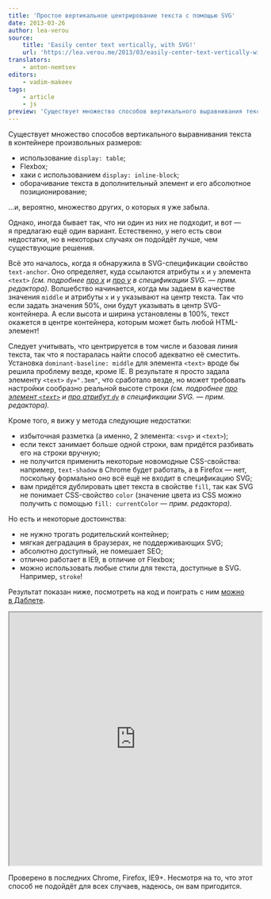 ```yaml
---
title: 'Простое вертикальное центрирование текста с помощью SVG'
date: 2013-03-26
author: lea-verou
source:
    title: 'Easily center text vertically, with SVG!'
    url: 'https://lea.verou.me/2013/03/easily-center-text-vertically-with-svg/'
translators:
    - anton-nemtsev
editors:
    - vadim-makeev
tags:
    - article
    - js
preview: 'Существует множество способов вертикального выравнивания текста в контейнере произвольных размеров. Однако, иногда бывает так, что ни один из них не подходит, и вот — я предлагаю ещё один вариант. Естественно, у него есть свои недостатки, но в некоторых случаях он подойдёт лучше, чем существующие решения.'
---
```


Существует множество способов вертикального выравнивания текста в контейнере произвольных размеров:

- использование `display: table`;
- Flexbox;
- хаки с использованием `display: inline-block`;
- оборачивание текста в дополнительный элемент и его абсолютное позиционирование;

…и, вероятно, множество других, о которых я уже забыла.

Однако, иногда бывает так, что ни один из них не подходит, и вот — я предлагаю ещё один вариант. Естественно, у него есть свои недостатки, но в некоторых случаях он подойдёт лучше, чем существующие решения.

Всё это началось, когда я обнаружила в SVG-спецификации свойство `text-anchor`. Оно определяет, куда ссылаются атрибуты `x` и `y` элемента `<text>` _(см. подробнее [про x](https://www.w3.org/TR/SVG/text.html#TextElementXAttribute "x") и [про y](https://www.w3.org/TR/SVG/text.html#TextElementYAttribute "y") в спецификации SVG. — прим. редактора)._ Волшебство начинается, когда мы задаем в качестве значения `middle` и атрибуты `x` и `y` указывают на центр текста. Так что если задать значения 50%, они будут указывать в центр SVG-контейнера. А если высота и ширина установлены в 100%, текст окажется в центре контейнера, которым может быть любой HTML-элемент!

Следует учитывать, что центрируется в том числе и базовая линия текста, так что я постаралась найти способ адекватно её сместить. Установка `dominant-baseline: middle` для элемента `<text>` вроде бы решила проблему везде, кроме IE. В результате я просто задала элементу `<text>` `dy=".3em"`, что сработало везде, но может требовать настройки сообразно реальной высоте строки _(см. подробнее [про элемент `<text>`](https://www.w3.org/TR/SVG/text.html#TextElement) и [про атрибут `dy`](https://www.w3.org/TR/SVG/text.html#TextElementDYAttribute) в спецификации SVG. — прим. редактора)._

Кроме того, я вижу у метода следующие недостатки:

- избыточная разметка (а именно, 2 элемента: `<svg>` и `<text>`);
- если текст занимает больше одной строки, вам придётся разбивать его на строки вручную;
- не получится применить некоторые новомодные CSS-свойства: например, `text-shadow` в Chrome будет работать, а в Firefox — нет, поскольку формально оно всё ещё не входит в спецификацию SVG;
- вам придётся дублировать цвет текста в свойстве `fill`, так как SVG не понимает СSS-свойство `color` (значение цвета из CSS можно получить с помощью `fill: currentColor` — _прим. редактора)._

Но есть и некоторые достоинства:

- не нужно трогать родительский контейнер;
- мягкая деградация в браузерах, не поддерживающих SVG;
- абсолютно доступный, не помешает SEO;
- отлично работает в IE9, в отличие от Flexbox;
- можно использовать любые стили для текста, доступные в SVG. Например, `stroke`!

Результат показан ниже, посмотреть на код и поиграть с ним [можно в Даблете](https://dabblet.com/gist/5229803).

<iframe src="https://dabblet.com/gist/5229803" width="510" height="510"></iframe>

Проверено в последних Chrome, Firefox, IE9+. Несмотря на то, что этот способ не подойдёт для всех случаев, надеюсь, он вам пригодится.
